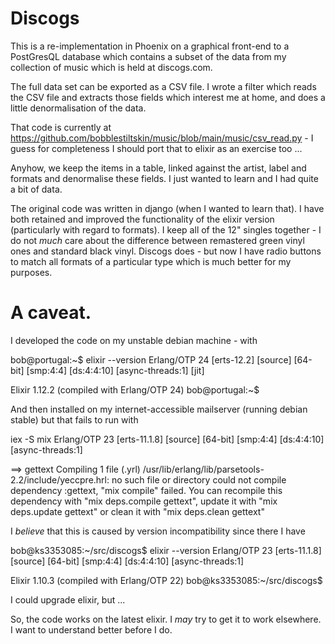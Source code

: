 # Discogs

This is a re-implementation in Phoenix on a graphical front-end to a PostGresQL database which contains a subset of the data from my collection of music which is held at discogs.com.

The full data set can be exported as a CSV file. I wrote a filter which reads the CSV file and extracts those fields which interest me at home, and does a little denormalisation of the data.

That code is currently at https://github.com/bobblestiltskin/music/blob/main/music/csv_read.py - I guess for completeness I should port that to elixir as an exercise too ...

Anyhow, we keep the items in a table, linked against the artist, label and formats and denormalise these fields. I just wanted to learn and I had quite a bit of data.

The original code was written in django (when I wanted to learn that). I have both retained and improved the functionality of the elixir version (particularly with regard to formats). I keep all of the 12" singles together - I do not *much* care about the difference between remastered green vinyl ones and standard black vinyl. Discogs does - but now I have radio buttons to match all formats of a particular type which is much better for my purposes.

# A caveat.

I developed the code on my unstable debian machine - with 

bob@portugal:~$ elixir --version
Erlang/OTP 24 [erts-12.2] [source] [64-bit] [smp:4:4] [ds:4:4:10] [async-threads:1] [jit]

Elixir 1.12.2 (compiled with Erlang/OTP 24)
bob@portugal:~$ 

And then installed on my internet-accessible mailserver (running debian stable) but that fails to run with 

iex -S mix
Erlang/OTP 23 [erts-11.1.8] [source] [64-bit] [smp:4:4] [ds:4:4:10] [async-threads:1]

==> gettext
Compiling 1 file (.yrl)
/usr/lib/erlang/lib/parsetools-2.2/include/yeccpre.hrl: no such file or directory
could not compile dependency :gettext, "mix compile" failed. You can recompile this dependency with "mix deps.compile gettext", update it with "mix deps.update gettext" or clean it with "mix deps.clean gettext"

I *believe* that this is caused by version incompatibility since there I have

bob@ks3353085:~/src/discogs$ elixir --version
Erlang/OTP 23 [erts-11.1.8] [source] [64-bit] [smp:4:4] [ds:4:4:10] [async-threads:1]

Elixir 1.10.3 (compiled with Erlang/OTP 22)
bob@ks3353085:~/src/discogs$ 

I could upgrade elixir, but ...

So, the code works on the latest elixir. I *may* try to get it to work elsewhere. I want to understand better before I do.
